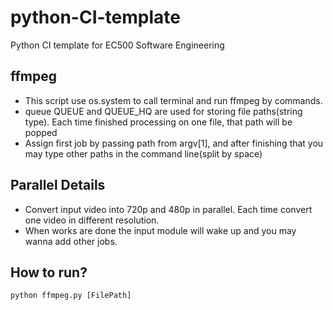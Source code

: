 # python-CI-template
Python CI template for EC500 Software Engineering
## ffmpeg
* This script use os.system to call terminal and run ffmpeg by commands.
* queue QUEUE and QUEUE_HQ are used for storing file paths(string type). Each time finished processing on one file, that path will be popped
* Assign first job by passing path from argv[1], and after finishing that you may type other paths in the command line(split by space)

## Parallel Details
* Convert input video into 720p and 480p in parallel. Each time convert one video in different resolution.
* When works are done the input module will wake up and you may wanna add other jobs.

## How to run?
```
python ffmpeg.py [FilePath]
```
